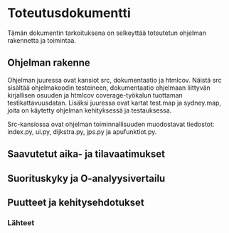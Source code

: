 # Toteutusdokumentti
Tämän dokumentin tarkoituksena on selkeyttää toteutetun ohjelman rakennetta ja toimintaa.  

## Ohjelman rakenne
Ohjelman juuressa ovat kansiot src, dokumentaatio ja htmlcov. Näistä src sisältää ohjelmakoodin testeineen, dokumentaatio ohjelmaan liittyvän kirjallisen osuuden ja htmlcov coverage-työkalun tuottaman testikattavuusdatan. Lisäksi juuressa ovat kartat test.map ja sydney.map, joita on käytetty ohjelman kehityksessä ja testauksessa.  

Src-kansiossa ovat ohjelman toiminnallisuuden muodostavat tiedostot: index.py, ui.py, dijkstra.py, jps.py ja apufunktiot.py.  

## Saavutetut aika- ja tilavaatimukset
## Suorituskyky ja O-analyysivertailu
## Puutteet ja kehitysehdotukset
### Lähteet
